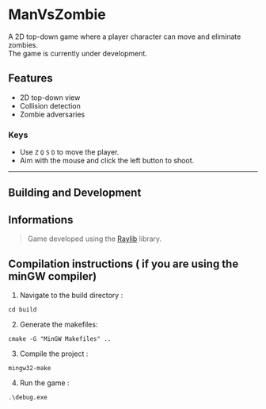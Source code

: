 # ManVsZombie

A 2D top-down game where a player character can move and eliminate zombies.   
The game is currently under development.

## Features
- 2D top-down view 
- Collision detection
- Zombie adversaries

### Keys
- Use `Z` `Q` `S` `D` to move the player.
- Aim with the mouse and click the left button to shoot.

---

## Building and Development

## Informations
> Game developed using the [Raylib](https://www.raylib.com/) library.<br>

## Compilation instructions ( if you are using the minGW compiler)

1. Navigate to the build directory : 
```
cd build 
```

2. Generate the makefiles:
```
cmake -G "MinGW Makefiles" ..
```

3. Compile the project :   
``` 
mingw32-make 
```

4. Run the game :   
```
.\debug.exe
```
